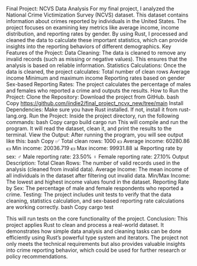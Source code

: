 Final Project: NCVS Data Analysis
For my final project, I analyzed the National Crime Victimization Survey (NCVS) dataset. This dataset contains information about crimes reported by individuals in the United States. The project focuses on examining key metrics like average income, income distribution, and reporting rates by gender. By using Rust, I processed and cleaned the data to calculate these important statistics, which can provide insights into the reporting behaviors of different demographics.
Key Features of the Project:
Data Cleaning: The data is cleaned to remove any invalid records (such as missing or negative values). This ensures that the analysis is based on reliable information.
Statistics Calculations: Once the data is cleaned, the project calculates:
Total number of clean rows
Average income
Minimum and maximum income
Reporting rates based on gender
Sex-based Reporting Rates: The project calculates the percentage of males and females who reported a crime and outputs the results.
How to Run the Project:
Clone the Repository: Download the project from GitHub.
bash
Copy
https://github.com/iindie2/final_project_ncvx_new/tree/main
Install Dependencies: Make sure you have Rust installed. If not, install it from rust-lang.org.
Run the Project: Inside the project directory, run the following commands:
bash
Copy
cargo build
cargo run
This will compile and run the program. It will read the dataset, clean it, and print the results to the terminal.
View the Output: After running the program, you will see output like this:
bash
Copy
✅ Total clean rows: 1000
💵 Average income: 60280.86
💵 Min income: 20036.719
💵 Max income: 99931.88
📊 Reporting rate by sex:
♂️ Male reporting rate: 23.50%
♀️ Female reporting rate: 27.10%
Output Description:
Total Clean Rows: The number of valid records used in the analysis (cleaned from invalid data).
Average Income: The mean income of all individuals in the dataset after filtering out invalid data.
Min/Max Income: The lowest and highest income values found in the dataset.
Reporting Rate by Sex: The percentage of male and female respondents who reported a crime.
Testing:
The project includes unit tests to verify that the data cleaning, statistics calculation, and sex-based reporting rate calculations are working correctly.
bash
Copy
cargo test

This will run tests on the core functionality of the project.
Conclusion:
This project applies Rust to clean and process a real-world dataset. It demonstrates how simple data analysis and cleaning tasks can be done efficiently using Rust’s powerful type system and iterators. The project not only meets the technical requirements but also provides valuable insights into crime reporting behavior, which could be used for further research or policy recommendations.



